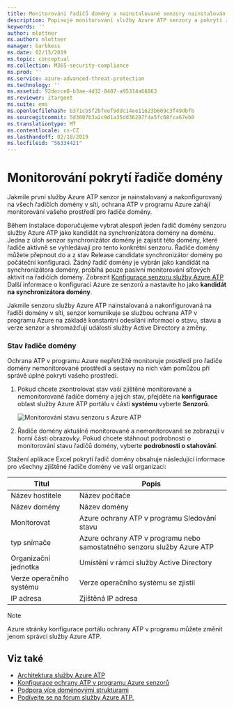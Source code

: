 ```yaml
---
title: Monitorování řadičů domény a nainstalované senzory nainstalován na řadiče domény pomocí rozšířené ochrany před internetovými útoky pro Azure | Dokumentace Microsoftu
description: Popisuje monitorování služby Azure ATP senzory a pokrytí ze senzorů pomocí služby Azure ATP
keywords: ''
author: mlottner
ms.author: mlottner
manager: barbkess
ms.date: 02/13/2019
ms.topic: conceptual
ms.collection: M365-security-compliance
ms.prod: ''
ms.service: azure-advanced-threat-protection
ms.technology: ''
ms.assetid: 92decce8-b3ae-4d32-8407-a95314a66863
ms.reviewer: itargoet
ms.suite: ems
ms.openlocfilehash: b371cb5f2bfeef9ddc14ee11623b609c3f49dbfb
ms.sourcegitcommit: 5d3607b3a2c9d1a35dd36287f4a5fc68fca67eb0
ms.translationtype: MT
ms.contentlocale: cs-CZ
ms.lasthandoff: 02/18/2019
ms.locfileid: "56334421"
---
```

# <a name="monitoring-your-domain-controller-coverage"></a>Monitorování pokrytí řadiče domény

Jakmile první služby Azure ATP senzor je nainstalovaný a nakonfigurovaný na všech řadičích domény v síti, ochrana ATP v programu Azure zahájí monitorování vašeho prostředí pro řadiče domény. 

Během instalace doporučujeme vybrat alespoň jeden řadič domény senzoru služby Azure ATP jako kandidát na synchronizátora domény na doménu. Jedna z úloh senzor synchronizátor domény je zajistit této domény, které řadiče aktivně se vyhledávají pro tento konkrétní senzoru. Řadiče domény můžete přepnout do a z stav Release candidate synchronizátor domény po počáteční konfiguraci. Žádný řadič domény je vybrán jako kandidát na synchronizátora domény, probíhá pouze pasivní monitorování síťových aktivit na řadičích domény. Zobrazit [Konfigurace senzoru služby Azure ATP](install-atp-step5.md) Další informace o konfiguraci Azure ze senzorů a nastavíte ho jako **kandidát na synchronizátora domény**. 

Jakmile senzoru služby Azure ATP nainstalovaná a nakonfigurovaná na řadiči domény v síti, senzor komunikuje se službou ochrana ATP v programu Azure na základě konstantní odesílání informací o stavu, stavu a verze senzor a shromažďují události služby Active Directory a změny.  

### <a name="domain-controller-status"></a>Stav řadiče domény

Ochrana ATP v programu Azure nepřetržitě monitoruje prostředí pro řadiče domény nemonitorované prostředí a sestavy na nich vám pomůžou při správě úplné pokrytí vašeho prostředí. 

1. Pokud chcete zkontrolovat stav vaší zjištěné monitorované a nemonitorované řadiče domény a jejich stav, přejděte na **konfigurace** oblast služby Azure ATP portálu v části **systému** vyberte **Senzorů**.
   
     ![Monitorování stavu senzoru s Azure ATP](media/atp-sensors-status-monitoring.png)

2. Řadiče domény aktuálně monitorované a nemonitorované se zobrazují v horní části obrazovky. Pokud chcete stáhnout podrobnosti o monitorování stavu řadičů domény, vyberte **podrobnosti o stahování**. 

Stažení aplikace Excel pokrytí řadič domény obsahuje následující informace pro všechny zjištěné řadiče domény ve vaší organizaci:

|Titul|Popis|
|----|----|
|Název hostitele|Název počítače|
|Název domény|Název domény|
|Monitorovat|Azure ochrany ATP v programu Sledování stavu|
|typ snímače|Azure ochrany ATP v programu nebo samostatného senzoru služby Azure ATP|
|Organizační jednotka|Umístění v rámci služby Active Directory |
|Verze operačního systému| Verze operačního systému se zjistil|
|IP adresa|Zjištěná IP adresa| 


> [!NOTE]
> Azure stránky konfigurace portálu ochrany ATP v programu můžete změnit jenom správci služby Azure ATP.


## <a name="see-also"></a>Viz také

- [Architektura služby Azure ATP](atp-architecture.md)
- [Konfigurace ochrany ATP v programu Azure senzorů](install-atp-step5.md)
- [Podpora více doménovými strukturami](atp-multi-forest.md)
- [Podívejte se na fórum služby Azure ATP.](https://aka.ms/azureatpcommunity)
